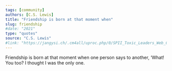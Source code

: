 ```yaml
---
tags: [community]
authors: [C.S. Lewis]
title: "Friendship is born at that moment when"
slug: friendship
#date: "2021"
type: "quotes"
source: "C.S. Lewis"
#link: "https://jangysi.ch/.cm4all/uproc.php/0/SPII_Toxic_Leaders_Web_Copyright.pdf?_=177d8c7f4d8&cdp=a"
---
```


Friendship is born at that moment when one person says to another, ‘What! You too? I thought I was the only one.